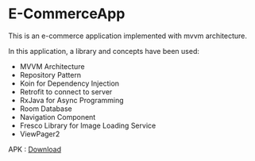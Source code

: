 # E-CommerceApp

This is an e-commerce application implemented with mvvm architecture.

In this application, a library and concepts have been used:
- MVVM Architecture
- Repository Pattern
- Koin for Dependency Injection
- Retrofit to connect to server
- RxJava for Async Programming
- Room Database
- Navigation Component
- Fresco Library for Image Loading Service
- ViewPager2

APK : [Download](https://www.dropbox.com/s/t7ye5il58jwe0pk/app.apk?dl=0)
